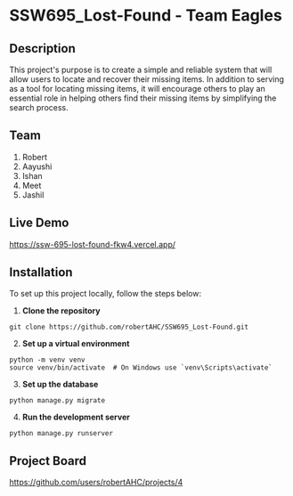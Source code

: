 # SSW695_Lost-Found - Team Eagles

## Description
This project's purpose is to create a simple and reliable system that will allow users to locate and recover their missing items. In addition to serving as a tool for locating missing items, it will encourage others to play an essential role in helping others find their missing items by simplifying the search process. 

## Team
<ol>
  <li>Robert</li>
  <li>Aayushi</li>
  <li>Ishan</li>
  <li>Meet</li>
  <li>Jashil</li>
</ol>

## Live Demo
https://ssw-695-lost-found-fkw4.vercel.app/

## Installation
To set up this project locally, follow the steps below:

1. **Clone the repository**
```
git clone https://github.com/robertAHC/SSW695_Lost-Found.git
```

2. **Set up a virtual environment**
```
python -m venv venv
source venv/bin/activate  # On Windows use `venv\Scripts\activate`
```

3. **Set up the database**
```
python manage.py migrate
```

4. **Run the development server**
```
python manage.py runserver
```


## Project Board

https://github.com/users/robertAHC/projects/4



